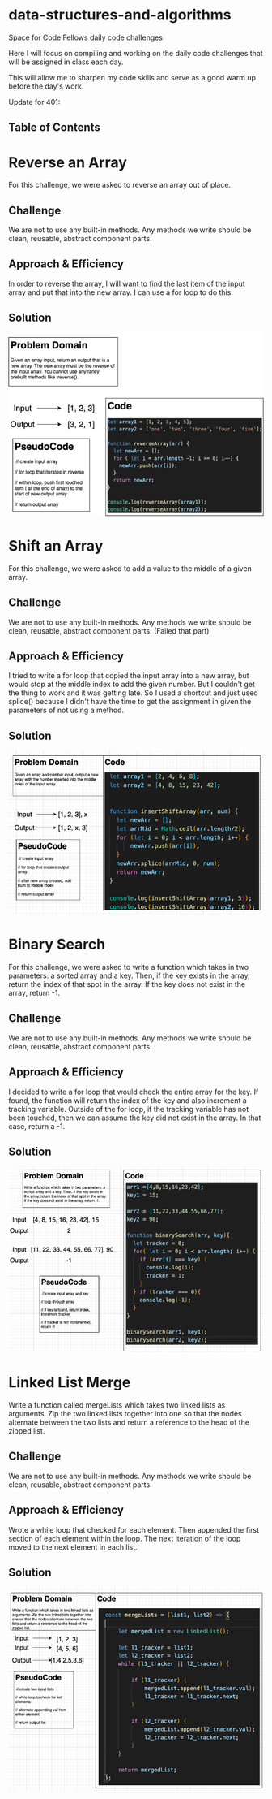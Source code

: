 # data-structures-and-algorithms
Space for Code Fellows daily code challenges

Here I will focus on compiling and working on the daily code challenges that will be assigned in class each day. 

This will allow me to sharpen my code skills and serve as a good warm up before the day's work.

Update for 401:

## Table of Contents

# Reverse an Array

For this challenge, we were asked to reverse an array out of place. 

## Challenge

We are not to use any built-in methods. Any methods we write should be clean, reusable, abstract component parts. 

## Approach & Efficiency

In order to reverse the array, I will want to find the last item of the input array and put that into the new array. I can use a for loop to do this.

## Solution

![reverseArray](/code-challenges/assets/reverseArray.jpg)

# Shift an Array

For this challenge, we were asked to add a value to the middle of a given array. 

## Challenge

We are not to use any built-in methods. Any methods we write should be clean, reusable, abstract component parts. (Failed that part)

## Approach & Efficiency

I tried to write a for loop that copied the input array into a new array, but would stop at the middle index to add the given number. But I couldn't get the thing to work and it was getting late. So I used a shortcut and just used splice() because I didn't have the time to get the assignment in given the parameters of not using a method.

## Solution

![arrayShift](/code-challenges/assets/arrayShift.png)

# Binary Search

For this challenge, we were asked to write a function which takes in two parameters: a sorted array and a key. Then, if the key exists in the array, return the index of that spot in the array. If the key does not exist in the array, return -1. 

## Challenge

We are not to use any built-in methods. Any methods we write should be clean, reusable, abstract component parts.

## Approach & Efficiency

I decided to write a for loop that would check the entire array for the key. If found, the function will return the index of the key and also increment a tracking variable. Outside of the for loop, if the tracking variable has not been touched, then we can assume the key did not exist in the array. In that case, return a -1. 

## Solution

![binarySearch](/code-challenges/assets/binarySearch.png)

# Linked List Merge

Write a function called mergeLists which takes two linked lists as arguments. Zip the two linked lists together into one so that the nodes alternate between the two lists and return a reference to the head of the zipped list. 

## Challenge

We are not to use any built-in methods. Any methods we write should be clean, reusable, abstract component parts.

## Approach & Efficiency

Wrote a while loop that checked for each element. Then appended the first section of each element within the loop. The next iteration of the loop moved to the next element in each list.

## Solution

![linkedListMerge](/code-challenges/assets/linkedListMerge.png)


